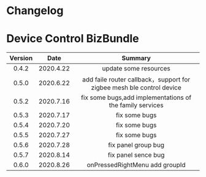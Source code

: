 # Changelog

# Device Control BizBundle
| Version | Date                   | Summary|
| :------: | :----------------------: |:---:|
| 0.4.2   |      2020.4.22      | update some resources|
| 0.5.0   |      2020.6.22      | add faile router callback，support for zigbee mesh ble control device|
| 0.5.2   |      2020.7.16     | fix some bugs,add implementations of the family services|
| 0.5.3   |      2020.7.17     | fix some bugs|
| 0.5.4   |      2020.7.20    | fix some bugs|
| 0.5.5   |      2020.7.27    | fix some bugs|
| 0.5.6   |      2020.7.28    | fix panel group bug|
| 0.5.7   |      2020.8.14    | fix panel sence bug|
| 0.6.0   |      2020.8.26    | onPressedRightMenu add groupId  |